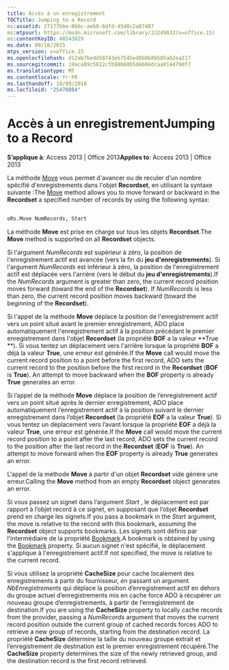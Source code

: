 ```yaml
---
title: Accès à un enregistrement
TOCTitle: Jumping to a Record
ms:assetid: 27177bbe-066c-aeb0-6dfd-45d8c2a87487
ms:mtpsurl: https://msdn.microsoft.com/library/JJ249033(v=office.15)
ms:contentKeyID: 48543829
ms.date: 09/18/2015
mtps_version: v=office.15
ms.openlocfilehash: d12ab7bedd58743eb7545ed8b0b8b585ab2ea217
ms.sourcegitcommit: 19aca09c5812cfb98b68b5d4604dcaa814479df7
ms.translationtype: MT
ms.contentlocale: fr-FR
ms.lasthandoff: 10/09/2018
ms.locfileid: "25470884"
---
```

# <a name="jumping-to-a-record"></a><span data-ttu-id="88692-102">Accès à un enregistrement</span><span class="sxs-lookup"><span data-stu-id="88692-102">Jumping to a Record</span></span>


<span data-ttu-id="88692-103">**S’applique à**: Access 2013 | Office 2013</span><span class="sxs-lookup"><span data-stu-id="88692-103">**Applies to**: Access 2013 | Office 2013</span></span>

<span data-ttu-id="88692-104">La méthode [Move](move-method-ado.md) vous permet d'avancer ou de reculer d'un nombre spécifié d'enregistrements dans l'objet **Recordset**, en utilisant la syntaxe suivante :</span><span class="sxs-lookup"><span data-stu-id="88692-104">The [Move](move-method-ado.md) method allows you to move forward or backward in the **Recordset** a specified number of records by using the following syntax:</span></span>

```vb 
 
oRs.Move NumRecords, Start
```

<span data-ttu-id="88692-105">La méthode **Move** est prise en charge sur tous les objets **Recordset**.</span><span class="sxs-lookup"><span data-stu-id="88692-105">The **Move** method is supported on all **Recordset** objects.</span></span>

<span data-ttu-id="88692-p101">Si l'argument *NumRecords* est supérieur à zéro, la position de l'enregistrement actif est avancée (vers la fin du **jeu d'enregistrements**). Si l'argument *NumRecords* est inférieur à zéro, la position de l'enregistrement actif est déplacée vers l'arrière (vers le début du **jeu d'enregistrements**).</span><span class="sxs-lookup"><span data-stu-id="88692-p101">If the *NumRecords* argument is greater than zero, the current record position moves forward (toward the end of the **Recordset**). If *NumRecords* is less than zero, the current record position moves backward (toward the beginning of the **Recordset**).</span></span>

<span data-ttu-id="88692-p102">Si l'appel de la méthode **Move** déplace la position de l'enregistrement actif vers un point situé avant le premier enregistrement, ADO place automatiquement l'enregistrement actif à la position précédant le premier enregistrement dans l'objet **Recordset** (la propriété **BOF** a la valeur \*\*True \*\*). Si vous tentez un déplacement vers l'arrière lorsque la propriété **BOF** a déjà la valeur **True**, une erreur est générée.</span><span class="sxs-lookup"><span data-stu-id="88692-p102">If the **Move** call would move the current record position to a point before the first record, ADO sets the current record to the position before the first record in the **Recordset** (**BOF** is **True**). An attempt to move backward when the **BOF** property is already **True** generates an error.</span></span>

<span data-ttu-id="88692-p103">Si l’appel de la méthode **Move** déplace la position de l’enregistrement actif vers un point situé après le dernier enregistrement, ADO place automatiquement l’enregistrement actif à la position suivant le dernier enregistrement dans l’objet **Recordset** (la propriété **EOF** a la valeur **True**). Si vous tentez un déplacement vers l’avant lorsque la propriété **EOF** a déjà la valeur **True**, une erreur est générée.</span><span class="sxs-lookup"><span data-stu-id="88692-p103">If the **Move** call would move the current record position to a point after the last record, ADO sets the current record to the position after the last record in the **Recordset** (**EOF** is **True**). An attempt to move forward when the **EOF** property is already **True** generates an error.</span></span>

<span data-ttu-id="88692-112">L'appel de la méthode **Move** à partir d'un objet **Recordset** vide génère une erreur.</span><span class="sxs-lookup"><span data-stu-id="88692-112">Calling the **Move** method from an empty **Recordset** object generates an error.</span></span>

<span data-ttu-id="88692-113">Si vous passez un signet dans l’argument *Start* , le déplacement est par rapport à l’objet record à ce signet, en supposant que l’objet **Recordset** prend en charge les signets.</span><span class="sxs-lookup"><span data-stu-id="88692-113">If you pass a bookmark in the *Start* argument, the move is relative to the record with this bookmark, assuming the **Recordset** object supports bookmarks.</span></span> <span data-ttu-id="88692-114">Les signets sont définis par l'intermédiaire de la propriété [Bookmark](bookmark-property-ado.md).</span><span class="sxs-lookup"><span data-stu-id="88692-114">A bookmark is obtained by using the [Bookmark](bookmark-property-ado.md) property.</span></span> <span data-ttu-id="88692-115">Si aucun signet n'est spécifié, le déplacement s'applique à l'enregistrement actif.</span><span class="sxs-lookup"><span data-stu-id="88692-115">If not specified, the move is relative to the current record.</span></span>

<span data-ttu-id="88692-116">Si vous utilisez la propriété **CacheSize** pour cache localement des enregistrements à partir du fournisseur, en passant un argument *NbEnregistrements* qui déplace la position d’enregistrement actif en dehors du groupe actuel d’enregistrements mis en cache force ADO à récupérer un nouveau groupe d’enregistrements, à partir de l’enregistrement de destination.</span><span class="sxs-lookup"><span data-stu-id="88692-116">If you are using the **CacheSize** property to locally cache records from the provider, passing a *NumRecords* argument that moves the current record position outside the current group of cached records forces ADO to retrieve a new group of records, starting from the destination record.</span></span> <span data-ttu-id="88692-117">La propriété **CacheSize** détermine la taille du nouveau groupe extrait et l’enregistrement de destination est le premier enregistrement récupéré.</span><span class="sxs-lookup"><span data-stu-id="88692-117">The **CacheSize** property determines the size of the newly retrieved group, and the destination record is the first record retrieved.</span></span>

